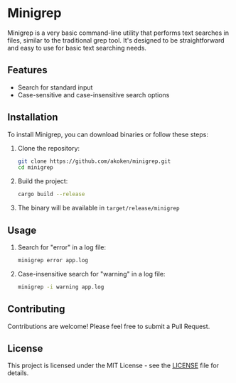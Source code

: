 # Minigrep

Minigrep is a very basic command-line utility that performs text searches in files, similar to the traditional grep tool. It's designed to be straightforward and easy to use for basic text searching needs.

## Features

- Search for standard input
- Case-sensitive and case-insensitive search options

## Installation

To install Minigrep, you can download binaries or follow these steps:

1. Clone the repository:
   ```bash
   git clone https://github.com/akoken/minigrep.git
   cd minigrep
   ```

2. Build the project:
   ```bash
   cargo build --release
   ```

3. The binary will be available in `target/release/minigrep`

## Usage

1. Search for "error" in a log file:
   ```bash
   minigrep error app.log
   ```

2. Case-insensitive search for "warning" in a log file:
   ```bash
   minigrep -i warning app.log
   ```

## Contributing

Contributions are welcome! Please feel free to submit a Pull Request.

## License

This project is licensed under the MIT License - see the [LICENSE](LICENSE) file for details.
